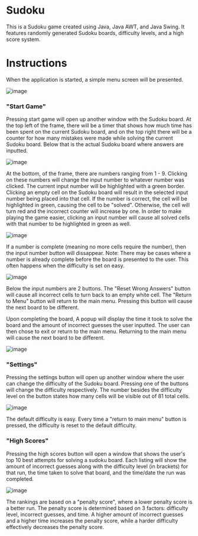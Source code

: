 # Sudoku

This is a Sudoku game created using Java, Java AWT, and Java Swing. It features randomly generated Sudoku boards, difficulty levels, and a high score system. 

# Instructions 

When the application is started, a simple menu screen will be presented. 

![image](https://user-images.githubusercontent.com/76227825/102935434-21dda100-4474-11eb-8530-fb4139b04bbf.png)

### "Start Game"

Pressing start game will open up another window with the Sudoku board. At the top left of the frame, there will be a timer that shows how much time has been spent on the current Sudoku board, and on the top right there will be a counter for how many mistakes were made while solving the current Sudoku board. Below that is the actual Sudoku board where answers are inputted. 

![image](https://user-images.githubusercontent.com/76227825/102935949-248cc600-4475-11eb-96fb-a3967656034b.png)

At the bottom, of the frame, there are numbers ranging from 1 - 9. Clicking on these numbers will change the input number to whatever number was clicked. The current input number will be highlighted with a green border. Clicking an empty cell on the Sudoku board will result in the selected input number being placed into that cell. If the number is correct, the cell will be highlighted in green, causing the cell to be "solved". Otherwise, the cell will turn red and the incorrect counter will increase by one. In order to make playing the game easier, clicking an input number will cause all solved cells with that number to be highlighted in green as well. 

![image](https://user-images.githubusercontent.com/76227825/102936455-36bb3400-4476-11eb-9e17-b9bee17176aa.png)

If a number is complete (meaning no more cells require the number), then the input number button will dissappear. Note: There may be cases where a number is already complete before the board is presented to the user. This often happens when the difficulty is set on easy. 

![image](https://user-images.githubusercontent.com/76227825/102937031-4129fd80-4477-11eb-8934-aa7d8ad1243f.png)

Below the input numbers are 2 buttons. The "Reset Wrong Answers" button will cause all incorrect cells to turn back to an empty white cell. The "Return to Menu" button will return to the main menu. Pressing this button will cause the next board to be different. 

Upon completing the board, A popup will display the time it took to solve the board and the amount of incorrect guesses the user inputted. The user can then chose to exit or return to the main menu. Returning to the main menu will cause the next board to be different. 

![image](https://user-images.githubusercontent.com/76227825/102937338-ed6be400-4477-11eb-8c69-4174ecc5b5f2.png)

### "Settings" 

Pressing the settings button will open up another window where the user can change the difficulty of the Sudoku board. Pressing one of the buttons will change the difficulty respectively. The number besides the difficulty level on the button states how many cells will be visible out of 81 total cells. 

![image](https://user-images.githubusercontent.com/76227825/102937702-c2ce5b00-4478-11eb-9baf-7fb21de8c0bb.png)

The default difficulty is easy. Every time a "return to main menu" button is pressed, the difficulty is reset to the default difficulty. 

### "High Scores"

Pressing the high scores button will open a window that shows the user's top 10 best attempts for solving a sudoku board. Each listing will show the amount of incorrect guesses along with the difficulty level (in brackets) for that run, the time taken to solve that board, and the time/date the run was completed.

![image](https://user-images.githubusercontent.com/76227825/102939232-e5ae3e80-447b-11eb-8888-e3008387c61b.png)

The rankings are based on a "penalty score", where a lower penalty score is a better run. The penalty score is determined based on 3 factors: difficulty level, incorrect guesses, and time. A higher amount of incorrect guesses and a higher time increases the penalty score, while a harder difficulty effectively decreases the penalty score. 
